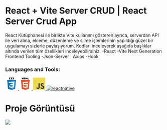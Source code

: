 # React + Vite Server CRUD | React Server Crud App

React Kütüphanesi ile birlikte Vite kullanımı gösteren ayrıca, serverdan API ile veri alma, ekleme, düzenleme ve silme işlemlerinin yapıldığı güzel bir uygulamayı sizlerle paylaşıyorum. Kodları inceleyerek aşağıda başlıklar altında verilen tüm özellikleri inceleyebilirsiniz.
-React
-Vite Next Generation Frontend Tooling
-Json-Server | Axios
-Hook

<h3 align="left">Languages and Tools:</h3>
<p align="left"> 

  <a href="https://www.w3schools.com/css/" target="_blank" rel="noreferrer"> <img src="https://raw.githubusercontent.com/devicons/devicon/master/icons/css3/css3-original-wordmark.svg" alt="css3" width="40" height="40"/> </a><a href="https://www.w3.org/html/" target="_blank" rel="noreferrer"> <img src="https://raw.githubusercontent.com/devicons/devicon/master/icons/html5/html5-original-wordmark.svg" alt="html5" width="40" height="40"/> </a><a href="https://developer.mozilla.org/en-US/docs/Web/JavaScript" target="_blank" rel="noreferrer"> <img src="https://raw.githubusercontent.com/devicons/devicon/master/icons/javascript/javascript-original.svg" alt="javascript" width="40" height="40"/> </a>
  <a href="https://reactnative.dev/" target="_blank" rel="noreferrer"> <img src="https://reactnative.dev/img/header_logo.svg" alt="reactnative" width="40" height="40"/> </a>
 
<h1>Proje Görüntüsü</h1>

![](public/web-gif.gif)


